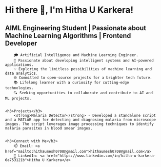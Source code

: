 <!DOCTYPE html>
<html lang="en">
<head>
    <meta charset="UTF-8">
    <meta name="viewport" content="width=device-width, initial-scale=1.0">
    <title>Hitha U Karkera's GitHub README</title>
</head>
<body>
    <h1>Hi there 👋, I'm Hitha U Karkera!</h1>
    <h2>AIML Engineering Student | Passionate about Machine Learning Algorithms | Frontend Developer</h2>

        🎓 Artificial Intelligence and Machine Learning Engineer.
        🤖 Passionate about developing intelligent systems and AI-powered applications.
        💡 Exploring the limitless possibilities of machine learning and data analytics.
        🌐 Committed to open-source projects for a brighter tech future.
        📚 Lifelong learner with a curiosity for cutting-edge technologies.
        🔍 Seeking opportunities to collaborate and contribute to AI and ML projects.
    

    <h3>Projects</h3>
        <strong>Malaria Detector</strong> - Developed a standalone script and a MATLAB app for detecting and diagnosing malaria from microscope images. The script leverages image processing techniques to identify malaria parasites in blood smear images.
    

    <h3>Connect with Me</h3>
        📫 Email: <a href="mailto:hithaumesh0708@gmail.com">hithaumesh0708@gmail.com</a>
        💼 LinkedIn: <a href="https://www.linkedin.com/in/hitha-u-karkera-6a753121b">Hitha U Karkera</a>
    
</body>
</html>
